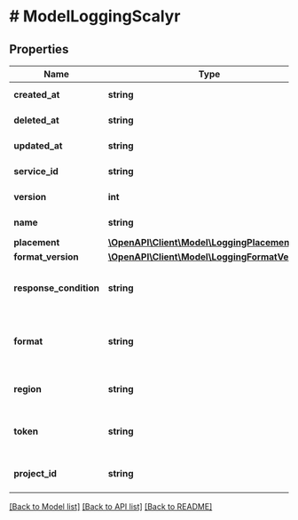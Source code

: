 # # ModelLoggingScalyr

## Properties

Name | Type | Description | Notes
------------ | ------------- | ------------- | -------------
**created_at** | **string** | Date and time in ISO 8601 format. | [optional] [readonly]
**deleted_at** | **string** | Date and time in ISO 8601 format. | [optional] [readonly]
**updated_at** | **string** | Date and time in ISO 8601 format. | [optional] [readonly]
**service_id** | **string** | Alphanumeric string identifying the service. | [optional]
**version** | **int** | Integer identifying a service version. | [optional] [readonly]
**name** | **string** | The name for the real-time logging configuration. | [optional]
**placement** | [**\OpenAPI\Client\Model\LoggingPlacement**](LoggingPlacement.md) |  | [optional]
**format_version** | [**\OpenAPI\Client\Model\LoggingFormatVersion**](LoggingFormatVersion.md) |  | [optional]
**response_condition** | **string** | The name of an existing condition in the configured endpoint, or leave blank to always execute. | [optional]
**format** | **string** | A Fastly [log format string](https://docs.fastly.com/en/guides/custom-log-formats). | [optional] [default to '%h %l %u %t "%r" %&gt;s %b']
**region** | **string** | The region that log data will be sent to. | [optional] [default to REGION_US]
**token** | **string** | The token to use for authentication ([https://www.scalyr.com/keys](https://www.scalyr.com/keys)). | [optional]
**project_id** | **string** | The name of the logfile within Scalyr. | [optional] [default to 'logplex']

[[Back to Model list]](../../README.md#models) [[Back to API list]](../../README.md#endpoints) [[Back to README]](../../README.md)
